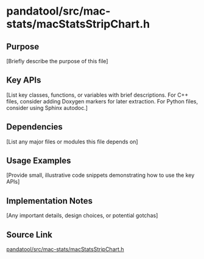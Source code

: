 # pandatool/src/mac-stats/macStatsStripChart.h

## Purpose
[Briefly describe the purpose of this file]

## Key APIs
[List key classes, functions, or variables with brief descriptions.
For C++ files, consider adding Doxygen markers for later extraction.
For Python files, consider using Sphinx autodoc.]

## Dependencies
[List any major files or modules this file depends on]

## Usage Examples
[Provide small, illustrative code snippets demonstrating how to use the key APIs]

## Implementation Notes
[Any important details, design choices, or potential gotchas]

## Source Link
[pandatool/src/mac-stats/macStatsStripChart.h](link_to_source_repository/pandatool/src/mac-stats/macStatsStripChart.h)

